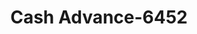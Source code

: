 ---
f_zip-code: 63033
f_state-code: MO
title: Cash Advance-6452
f_phone: 314-972-9334
f_city-only: Florissant
f_address: 11713 New Halls Ferry Road Florissant
f_location-unique-id: '6452'
slug: cash-advance-6452
updated-on: '2024-05-30T13:46:58.046Z'
created-on: '2024-05-30T13:36:59.803Z'
published-on: '2024-05-30T13:54:32.469Z'
f_city-state: cms/city/florissant-mo.md
f_company: cms/company/cash-advance.md
f_state: cms/state/missouri.md
layout: '[payday-loan].html'
tags: payday-loan
---